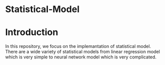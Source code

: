 # Statistical-Model

# Introduction
In this repository, we focus on the implemantation of statistical model.
There are a wide variety of statistical models from linear regression model which is very simple to neural network model which is very complicated.
